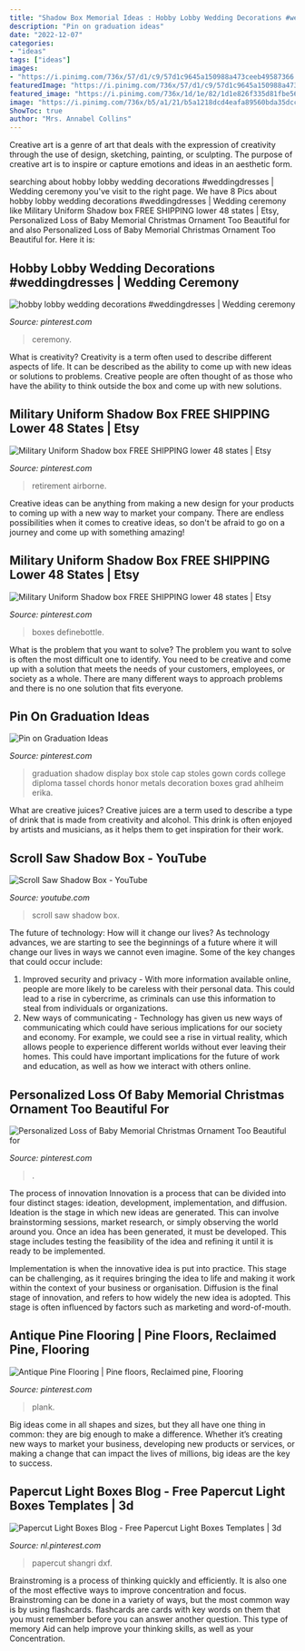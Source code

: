 ```yaml
---
title: "Shadow Box Memorial Ideas : Hobby Lobby Wedding Decorations #weddingdresses"
description: "Pin on graduation ideas"
date: "2022-12-07"
categories:
- "ideas"
tags: ["ideas"]
images:
- "https://i.pinimg.com/736x/57/d1/c9/57d1c9645a150988a473ceeb49587366.jpg"
featuredImage: "https://i.pinimg.com/736x/57/d1/c9/57d1c9645a150988a473ceeb49587366.jpg"
featured_image: "https://i.pinimg.com/736x/1d/1e/82/1d1e826f335d81fbe562aa1e2dd85f07.jpg"
image: "https://i.pinimg.com/736x/b5/a1/21/b5a1218dcd4eafa89560bda35dcc296e--graduation-stole-graduation-ideas.jpg"
ShowToc: true
author: "Mrs. Annabel Collins"
---
```



Creative art is a genre of art that deals with the expression of creativity through the use of design, sketching, painting, or sculpting. The purpose of creative art is to inspire or capture emotions and ideas in an aesthetic form.

	

		
searching about hobby lobby wedding decorations #weddingdresses | Wedding ceremony you've visit to the right page. We have 8 Pics about hobby lobby wedding decorations #weddingdresses | Wedding ceremony like Military Uniform Shadow box FREE SHIPPING lower 48 states | Etsy, Personalized Loss of Baby Memorial Christmas Ornament Too Beautiful for and also Personalized Loss of Baby Memorial Christmas Ornament Too Beautiful for. Here it is:
		
    
## Hobby Lobby Wedding Decorations #weddingdresses | Wedding Ceremony

<img loading=lazy src="https://i.pinimg.com/736x/db/a4/f1/dba4f15e4badb8122f608c4e37316145.jpg" onerror="this.onerror=null;this.src='https://tse1.mm.bing.net/th?id=OIP.7AzhGLD0P6uqwwhEV1UmtgHaLC&amp;pid=15.1';" alt="hobby lobby wedding decorations #weddingdresses | Wedding ceremony">

_Source: pinterest.com_

>ceremony. 

	

What is creativity?
Creativity is a term often used to describe different aspects of life. It can be described as the ability to come up with new ideas or solutions to problems. Creative people are often thought of as those who have the ability to think outside the box and come up with new solutions.

    
## Military Uniform Shadow Box FREE SHIPPING Lower 48 States | Etsy

<img loading=lazy src="https://i.pinimg.com/736x/dc/dd/b3/dcddb3bca8343350b1b50b55f38db7e5.jpg" onerror="this.onerror=null;this.src='https://tse4.mm.bing.net/th?id=OIP.2F00DxJOr22Ov9ye0H-znQHaJ3&amp;pid=15.1';" alt="Military Uniform Shadow box FREE SHIPPING lower 48 states | Etsy">

_Source: pinterest.com_

>retirement airborne. 

	

Creative ideas can be anything from making a new design for your products to coming up with a new way to market your company. There are endless possibilities when it comes to creative ideas, so don't be afraid to go on a journey and come up with something amazing!

    
## Military Uniform Shadow Box FREE SHIPPING Lower 48 States | Etsy

<img loading=lazy src="https://i.pinimg.com/736x/98/19/23/98192312ef7ef16d947caefbd1281c69.jpg" onerror="this.onerror=null;this.src='https://tse1.mm.bing.net/th?id=OIP.YpkO2UJPkC2PCGZuSmBgqwHaJ3&amp;pid=15.1';" alt="Military Uniform Shadow box FREE SHIPPING lower 48 states | Etsy">

_Source: pinterest.com_

>boxes definebottle. 

	

What is the problem that you want to solve?
The problem you want to solve is often the most difficult one to identify. You need to be creative and come up with a solution that meets the needs of your customers, employees, or society as a whole. There are many different ways to approach problems and there is no one solution that fits everyone.

    
## Pin On Graduation Ideas

<img loading=lazy src="https://i.pinimg.com/736x/b5/a1/21/b5a1218dcd4eafa89560bda35dcc296e--graduation-stole-graduation-ideas.jpg" onerror="this.onerror=null;this.src='https://tse2.mm.bing.net/th?id=OIP.URbcpwoEmVomOlbxPvhwJwHaJ3&amp;pid=15.1';" alt="Pin on Graduation Ideas">

_Source: pinterest.com_

>graduation shadow display box stole cap stoles gown cords college diploma tassel chords honor metals decoration boxes grad ahlheim erika. 

	

What are creative juices?
Creative juices are a term used to describe a type of drink that is made from creativity and alcohol. This drink is often enjoyed by artists and musicians, as it helps them to get inspiration for their work.

    
## Scroll Saw Shadow Box - YouTube

<img loading=lazy src="https://i.ytimg.com/vi/z49wrEeNGbA/maxresdefault.jpg" onerror="this.onerror=null;this.src='https://tse2.mm.bing.net/th?id=OIP.NvI_J8HDpv0rjIoN8cTXhQHaEK&amp;pid=15.1';" alt="Scroll Saw Shadow Box - YouTube">

_Source: youtube.com_

>scroll saw shadow box. 

	

The future of technology: How will it change our lives?
As technology advances, we are starting to see the beginnings of a future where it will change our lives in ways we cannot even imagine. Some of the key changes that could occur include: 
1. Improved security and privacy - With more information available online, people are more likely to be careless with their personal data. This could lead to a rise in cybercrime, as criminals can use this information to steal from individuals or organizations. 
2. New ways of communicating - Technology has given us new ways of communicating which could have serious implications for our society and economy. For example, we could see a rise in virtual reality, which allows people to experience different worlds without ever leaving their homes. This could have important implications for the future of work and education, as well as how we interact with others online. 

    
## Personalized Loss Of Baby Memorial Christmas Ornament Too Beautiful For

<img loading=lazy src="https://i.pinimg.com/736x/61/51/ae/6151ae7e5b5f4bd06b67333130e3334b.jpg" onerror="this.onerror=null;this.src='https://tse2.mm.bing.net/th?id=OIP.5gT5pWhk6drcFcebf8hnNQHaNK&amp;pid=15.1';" alt="Personalized Loss of Baby Memorial Christmas Ornament Too Beautiful for">

_Source: pinterest.com_

>. 

	

The process of innovation
Innovation is a process that can be divided into four distinct stages: ideation, development, implementation, and diffusion.
Ideation is the stage in which new ideas are generated. This can involve brainstorming sessions, market research, or simply observing the world around you. Once an idea has been generated, it must be developed. This stage includes testing the feasibility of the idea and refining it until it is ready to be implemented.

Implementation is when the innovative idea is put into practice. This stage can be challenging, as it requires bringing the idea to life and making it work within the context of your business or organisation. Diffusion is the final stage of innovation, and refers to how widely the new idea is adopted. This stage is often influenced by factors such as marketing and word-of-mouth.

    
## Antique Pine Flooring | Pine Floors, Reclaimed Pine, Flooring

<img loading=lazy src="https://i.pinimg.com/736x/57/d1/c9/57d1c9645a150988a473ceeb49587366.jpg" onerror="this.onerror=null;this.src='https://tse2.mm.bing.net/th?id=OIP.5krBDmgE0ZP7gxL98GJ0swHaJ3&amp;pid=15.1';" alt="Antique Pine Flooring | Pine floors, Reclaimed pine, Flooring">

_Source: pinterest.com_

>plank. 

	

Big ideas come in all shapes and sizes, but they all have one thing in common: they are big enough to make a difference. Whether it’s creating new ways to market your business, developing new products or services, or making a change that can impact the lives of millions, big ideas are the key to success.

    
## Papercut Light Boxes Blog - Free Papercut Light Boxes Templates | 3d

<img loading=lazy src="https://i.pinimg.com/736x/1d/1e/82/1d1e826f335d81fbe562aa1e2dd85f07.jpg" onerror="this.onerror=null;this.src='https://tse1.mm.bing.net/th?id=OIP.-2cIqaASfM3YtjnPXgLrwwHaHa&amp;pid=15.1';" alt="Papercut Light Boxes Blog - Free Papercut Light Boxes Templates | 3d">

_Source: nl.pinterest.com_

>papercut shangri dxf. 

	

Brainstroming is a process of thinking quickly and efficiently. It is also one of the most effective ways to improve concentration and focus. Brainstroming can be done in a variety of ways, but the most common way is by using flashcards. flashcards are cards with key words on them that you must remember before you can answer another question. This type of memory Aid can help improve your thinking skills, as well as your Concentration.

